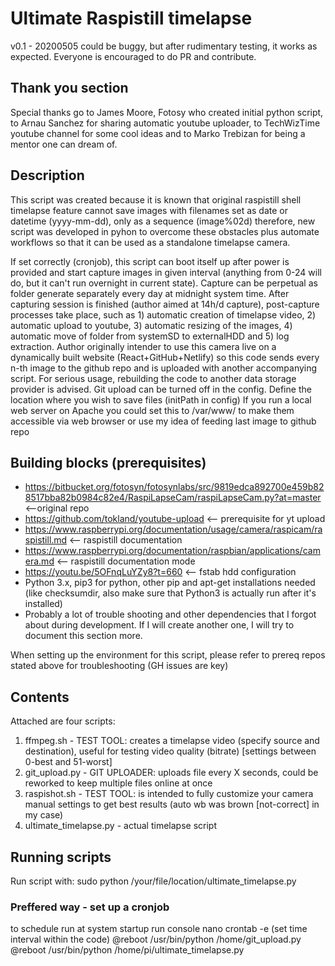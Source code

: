 # Ultimate Raspistill timelapse
v0.1 - 20200505 could be buggy, but after rudimentary testing, it works as expected. Everyone is encouraged to do PR and contribute.

## Thank you section
Special thanks go to James Moore, Fotosy who created initial python script, to Arnau Sanchez for sharing automatic youtube uploader, to TechWizTime youtube channel for some cool ideas and to Marko Trebizan for being a mentor one can dream of.

## Description
This script was created because it is known that original raspistill shell timelapse feature cannot save images with filenames set as date or datetime (yyyy-mm-dd), only as a sequence (image%02d) therefore, new script was developed in pyhon to overcome these obstacles plus automate workflows so that it can be used as a standalone timelapse camera. 
 
If set correctly (cronjob), this script can boot itself up after power is provided and start capture images in given interval (anything from 0-24 will do, but it can't run overnight in current state).   Capture can be perpetual as folder generate separately every day at midnight system time. After capturing session is finished (author aimed at 14h/d capture), post-capture processes take place, such as 1) automatic creation of timelapse video, 2) automatic upload to youtube, 3) automatic resizing of the images, 4) automatic move of folder from systemSD to externalHDD and 5) log extraction. Author originally intender to use this camera live on a dynamically built website (React+GitHub+Netlify) so this code sends every n-th image to the github repo and is uploaded with another accompanying script. For serious usage, rebuilding the code to another data storage provider is advised. Git upload can be turned off in the config. Define the location where you wish to save files (initPath in config) If you run a local web server on Apache you could set this to /var/www/ to make them accessible via web browser or use my idea of feeding last image to github repo

## Building blocks (prerequisites)
- https://bitbucket.org/fotosyn/fotosynlabs/src/9819edca892700e459b828517bba82b0984c82e4/RaspiLapseCam/raspiLapseCam.py?at=master <--original repo
- https://github.com/tokland/youtube-upload  <-- prerequisite for yt upload
- https://www.raspberrypi.org/documentation/usage/camera/raspicam/raspistill.md <-- raspistill documentation
- https://www.raspberrypi.org/documentation/raspbian/applications/camera.md <-- raspistill documentation mode
- https://youtu.be/5OFnqLuYZy8?t=660 <-- fstab hdd configuration
- Python 3.x, pip3 for python, other pip and apt-get installations needed (like checksumdir, also make sure that Python3 is actually run after it's installed)
- Probably a lot of trouble shooting and other dependencies that I forgot about during development. If I will create another one, I will try to document this section more.

When setting up the environment for this script, please refer to prereq repos stated above for troubleshooting (GH issues are key)

## Contents
Attached are four scripts:
1) ffmpeg.sh - TEST TOOL: creates a timelapse video (specify source and destination), useful for testing video quality (bitrate) [settings between 0-best and 51-worst]
2) git_upload.py - GIT UPLOADER: uploads file every X seconds, could be reworked to keep multiple files online at once
3) raspishot.sh - TEST TOOL: is intended to fully customize your camera manual settings to get best results (auto wb was brown [not-correct] in my case)
4) ultimate_timelapse.py - actual timelapse script

## Running scripts
Run script with: sudo python /your/file/location/ultimate_timelapse.py

### Preffered way - set up a cronjob
to schedule run at system startup run console nano crontab -e (set time interval within the code)
@reboot /usr/bin/python /home/git_upload.py
@reboot /usr/bin/python /home/pi/ultimate_timelapse.py